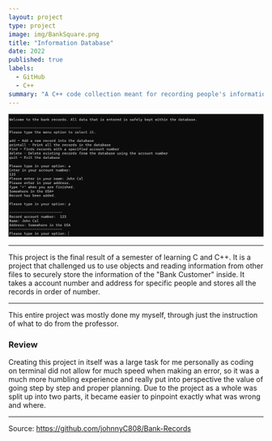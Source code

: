 ```yaml
---
layout: project
type: project
image: img/BankSquare.png
title: "Information Database"
date: 2022
published: true
labels:
  - GitHub
  - C++
summary: "A C++ code collection meant for recording people's information."
---
```


<img class="img-fluid" src="../img/BankRecordsExample.png">

<hr>
This project is the final result of a semester of learning C and C++. It is a project that challenged us to use objects and reading information from other files to securely store the information of the "Bank Customer" inside. It takes a account number and address for specific people and stores all the records in order of number.
<hr>
This entire project was mostly done my myself, through just the instruction of what to do from the professor. 
<h3>Review</h3>
Creating this project in itself was a large task for me personally as coding on terminal did not allow for much speed when making an error, so it was a much more humbling experience and really put into perspective the value of going step by step and proper planning. Due to the project as a whole was split up into two parts, it became easier to pinpoint exactly what was wrong and where.
<hr>

Source: https://github.com/johnnyC808/Bank-Records

